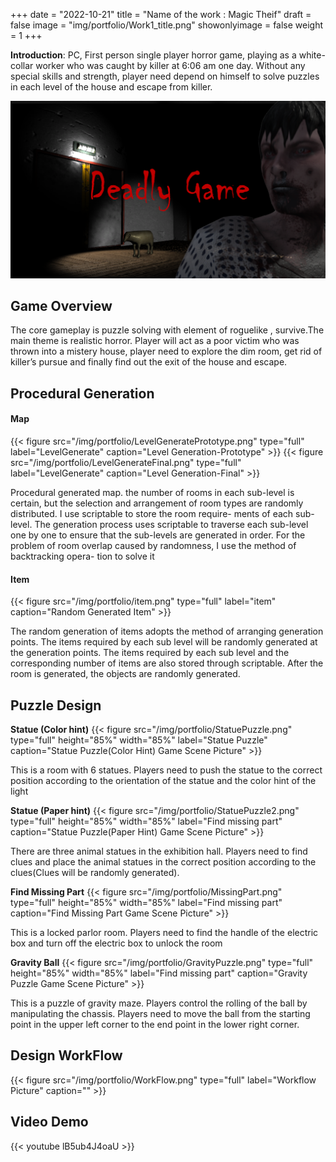 +++
date = "2022-10-21"
title = "Name of the work : Magic Theif"
draft = false
image = "img/portfolio/Work1_title.png"
showonlyimage = false
weight = 1
+++

**Introduction**: PC, First person single player horror game, playing as a white-collar worker who was caught by killer at 6:06 am one day. Without any special skills and strength, player need depend on himself to solve puzzles in each level of the house and escape from killer.
<!--more-->
![gamelogo][1]

## Game Overview

The core gameplay is puzzle solving with element of roguelike , survive.The main theme is realistic horror. Player will act as a poor victim who was thrown into a mistery house, player need to explore the dim room, get rid of killer’s pursue and finally find out the exit of the house and escape.
## Procedural Generation

#### Map

{{< figure
  src="/img/portfolio/LevelGeneratePrototype.png"
  type="full"
  label="LevelGenerate"
  caption="Level Generation-Prototype" >}}
 {{< figure
  src="/img/portfolio/LevelGenerateFinal.png"
  type="full"
  label="LevelGenerate"
  caption="Level Generation-Final" >}}

Procedural generated map. the number of rooms in each sub-level is certain, but the selection and arrangement of room types are randomly distributed. I use scriptable to store the room require- ments of each sub-level. The generation process uses scriptable to traverse each sub-level one by one to ensure that the sub-levels are generated in order. For the problem of room overlap caused by randomness, I use the method of backtracking opera- tion to solve it
#### Item
 {{< figure
  src="/img/portfolio/item.png"
  type="full"
  label="item"
  caption="Random Generated Item" >}}

The random generation of items adopts the method of arranging generation points. The items required by each sub level will be randomly generated at the generation points. The items required by each sub level and the corresponding number of items are also stored through scriptable. After the room is generated, the objects are randomly generated.

## Puzzle Design
**Statue (Color hint)**
 {{< figure
  src="/img/portfolio/StatuePuzzle.png"
  type="full"
  height="85%"
  width="85%"
  label="Statue Puzzle"
  caption="Statue Puzzle(Color Hint) Game Scene Picture" >}}

This is a room with 6 statues. Players need to push the statue to the correct position according to the orientation of the statue and the color hint of the light

**Statue (Paper hint)**
 {{< figure
  src="/img/portfolio/StatuePuzzle2.png"
  type="full"
  height="85%"
  width="85%"
  label="Find missing part"
  caption="Statue Puzzle(Paper Hint) Game Scene Picture" >}}

There are three animal statues in the exhibition hall. Players need to find clues and place the animal statues in the correct position according to the clues(Clues will be randomly generated).

**Find Missing Part**
 {{< figure
  src="/img/portfolio/MissingPart.png"
  type="full"
  height="85%"
  width="85%"
  label="Find missing part"
  caption="Find Missing Part Game Scene Picture" >}}

This is a locked parlor room. Players need to find the handle of the electric box and turn off the electric box to unlock the room

**Gravity Ball**
 {{< figure
  src="/img/portfolio/GravityPuzzle.png"
  type="full"
  height="85%"
  width="85%"
  label="Find missing part"
  caption="Gravity Puzzle Game Scene Picture" >}}

This is a puzzle of gravity maze. Players control the rolling of the ball by manipulating the chassis. Players need to move the ball from the starting point in the upper left corner to the end point in the lower right corner.

## Design WorkFlow
 {{< figure
  src="/img/portfolio/WorkFlow.png"
  type="full"
  label="Workflow Picture"
  caption="" >}}
## Video Demo
{{< youtube lB5ub4J4oaU >}}


[1]:/img/portfolio/Work1_title.png
[2]:/img/portfolio/levelGeneratePrototype.png
